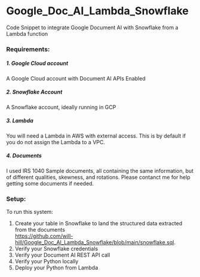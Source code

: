 # Google_Doc_AI_Lambda_Snowflake
Code Snippet to integrate Google Document AI with Snowflake from a Lambda function

### Requirements:
##### 1. Google Cloud account 
A Google Cloud account with Document AI APIs Enabled
##### 2. Snowflake Account 
A Snowflake account, ideally running in GCP
##### 3. Lambda
You will need a Lambda in AWS with external access.  This is by default if you do not assign the Lambda to a VPC.
##### 4. Documents
I used IRS 1040 Sample documents, all containing the same information, but of different qualities, skewness, and rotations.  Please contanct me for help getting some documents if needed.

### Setup:
To run this system:
1. Create your table in Snowflake to land the structured data extracted from the documents  
https://github.com/will-hill/Google_Doc_AI_Lambda_Snowflake/blob/main/snowflake.sql. 
3. Verify your Snowflake credentials
4. Verify your Document AI REST API call
5. Verify your Python locally
6. Deploy your Python from Lambda
